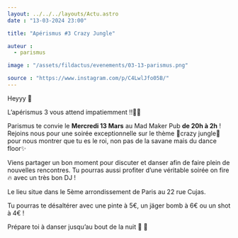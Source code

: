 ```yaml
---
layout: ../../../layouts/Actu.astro
date : "13-03-2024 23:00"

title: "Apérismus #3 Crazy Jungle"

auteur :
  - parismus

image : "/assets/fildactus/evenements/03-13-parismus.png"

source : "https://www.instagram.com/p/C4LwlJfo05B/"
---
```


Heyyy 💙

L’apérismus 3 vous attend impatiemment !!👀💙

Parismus te convie le __Mercredi 13 Mars__ au Mad Maker Pub __de 20h à 2h__ ! Rejoins nous pour une soirée exceptionnelle sur le thème 🦁crazy jungle🦁 pour nous montrer que tu es le roi, non pas de la savane mais du dance floor✨

Viens partager un bon moment pour discuter et danser afin de faire plein de nouvelles rencontres. Tu pourras aussi profiter d’une véritable soirée on fire 🔥 avec un très bon DJ !

Le lieu situe dans le 5ème arrondissement de Paris au 22 rue Cujas.

Tu pourras te désaltérer avec une pinte à 5€, un jäger bomb à 6€ ou un shot à 4€ !

Prépare toi à danser jusqu’au bout de la nuit 🕺 💃